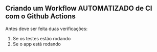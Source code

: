 ## Criando um Workflow AUTOMATIZADO de CI com o Github Actions

Antes deve ser feita duas verificações:

1. Se os testes estão rodando
2. Se o app está rodando

